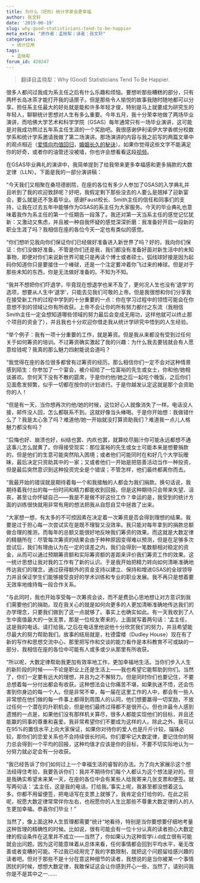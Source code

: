 ```yaml
---
title: 为什么（好的）统计学家会更幸福
author: 张文轩
date: '2019-06-19'
slug: why-good-statisticians-tend-to-be-happier
meta_extra: "原作者：孟晓犁；译者：张文轩"
categories: 
  - 统计应用
tags:
  - 孟晓犁
forum_id: 420247
---
```


> 翻译自孟晓犁：Why (Good) Statisticians Tend To Be Happier.

很多人都问过我成为系主任之后有什么乐趣和烦恼。要想听那些糟糕的部分，只有两杯长岛冰茶才能打开我的话匣子。但是那些令人愉悦的故事我随时随地都可以分享。担任系主任最大的好处就是能和许多年轻才俊，特别是马上就要成为研究生的年轻人，聊聊统计思想对人生有多么重要。今年五月，我十分荣幸地做了两场毕业演讲，而哈佛大学艺术和科学学院（GSAS）每年通常只有一场毕业演讲，这可能是对我成功熬过五年系主任生涯的一个奖励吧。我很感谢伊利诺伊大学香槟分校数学系和统计学系邀请我做了第二场演讲。那场演讲的内容与我之前写的两篇文章中的观点相近（[爱情向均值回归](https://bulletin.imstat.org/2013/11/xl-files-romantic-regression-towards-the-mean/)，[婚姻长久的秘诀](https://bulletin.imstat.org/2016/05/xl-files-lectures-marriages-that-last/)）。如果你觉得这些文字不能满足你的好奇，或者你的油管还没被墙，你也许会想看看这段[视频](https://www.youtube.com/watch?v=xQGBKNHLFqM&feature=youtu.be)。

在GSAS毕业典礼的演讲中，我简单提到了给我带来更多幸福感和更多捐款的大数定律（LLN）。下面是我的一部分演讲稿：

“今天我们又相聚在桑坦德剧院，在座的各位有多少人参加了GSAS的入学典礼并且听到了我的欢迎致辞呢？好吧，我假定剩下那些没去的人要么是翘掉了迎新宴会，要么就是还不急着毕业。感谢Faust校长、Smith主任的信任和同事们的支持，让我在过去五年中能够作为GSAS的系主任为大家服务。今天的毕业典礼也意味着我作为系主任的第一个任期告一段落了。我还对第一天当系主任的感觉记忆犹新：又激动又焦虑，并且被一种自我怀疑的感觉深深折磨：我准备好开启一段新的职业生涯了吗？我相信在座的各位今天一定也有类似的感觉。

“你们想听见我向你们保证你们已经做好准备进入新世界了吗？好的，我向你们保证：你们没做好准备。不管是你们还是我，我们都没有准备好面对新生活中的未知事物，即便对你们来说新世界可能只是再读个博士或者硕士。弧线球好接是因为起码你知道你只是要接住一个棒球，还是一个注定要冲着你飞过来的棒球。但是对于那些未知的东西，你是无法做好准备的。不知为不知。
    
“我并不想把你们吓退学，毕竟现在想退学也来不及了，更何况人生也没有‘退学’的选项，想要从人生中‘退学’，只能去见我们可敬的上帝。但是我很想和你们分享我在接受新工作的过程中学到的十分重要的一点：你在学习过程中的领悟可能会在你意想不到的领域让你有所收获。上帝不会让你的所有努力都付之东流（我相信Smith主任一定会想知道哪些领域的努力最后会变成无用功，这样他就可以终止那个项目的资金了），并且我也十分欢迎你借走我从统计学研究中悟到的人生经验。

“举个例子：我有一项十分重要的工作，就是筹资。但是我从来都没有受到过任何关于如何筹资的培训。不过筹资确实激起了我的兴趣：为什么我去要钱就会有人愿意给钱呢？我真的那么魅力四射能说会道吗？
    
“我觉得在座的各位很多都曾有过筹资的经历。那么相信你们一定不会对这种情景感到陌生：你参加了一个宴会，被介绍给了一位富裕的先生或女士，你和他/她相谈甚欢。奈何天下没有不散的筵席，于是你约他/她之后一起吃个晚饭，之后你们见面愈发频繁，似乎一切都在按你的计划进行。于是你越发认定这就是那个会资助你的人！

“但是有一天，当你想再次约他/她的时候，这位好心人就像消失了一样。电话没人接，邮件没人回，怎么都联系不到。这就好像当头棒喝。于是你开始想：我做错什么了？我是太心急了吗？难道他/她一开始就没打算资助我们？难道我一点儿人格魅力都没有吗？

“后悔也好、崩溃也好，纠结也罢、内疚也罢，就算绞尽脑汁你可能永远都想不通这事儿怎么就黄了。你得接受现实：那位富裕的先生或女士可能本来是想要捐款的，但是他们的生意可能突然陷入困境；或者他们可能同时在和好几个大学玩暧昧，最后决定只资助其中的一家；又或者他们一开始是把慈善活动当作一种投资，但是最后突然意识到这种投资完全是个错误；不管怎样，他们最终都离你而去。

“我最开始的错误就是期待着每一个和我接触的人都会为我们捐款。换句话说，我期待着我付出的每一份时间和精力都能收到回报。但是这种期待只会带来失望、沮丧，甚至让你怀疑自己——我是不是做不好这份工作？幸运的是，我受到的统计方面的训练很快就用非常有用的想法把我从自怨自艾中拯救了出来。

“大家想一想，有太多的不可控因素在决定着一次筹资是否会得到理想的结果。我要是过于担心每一次尝试实在是既不理智又没效率。我只能对每年拿到的捐款总额做合理的推测，而每年的总额又能很好地反映我们筹资的效果。而这就是大数定律的精髓所在：尽管每次筹资的结果会由于种种原因变得难以预测，但是在足够多次尝试后，我们有理由认为在一定的误差之内，我们会得到一笔数额相对稳定的资金，从而可以通过预期筹资额和实际筹资额的差距来评价我们筹资工作的效果。这一统计思想让我对我的工作有了新的认识。于是我开始把精力转向如何清晰准确地传达我们的理念，通过获得额外的资金支持以建立、保持和增进GSAS的全球领导力并且保证学生们能够接受良好的学术训练和专业的职业发展。我不再只是想着要无效率地维持每一段合作关系。

“与此同时，我也开始享受每一次筹资会谈，而不是费劲心思地想让对方意识到我们需要他们的捐助。现在我关心的就是如何向更多的人更加清晰准确地传达我们的办学理念，只要我们做到了这一点就够了。事实上也确实如此。有一天我收到了人生中面值最大的一张支票，那是一位校友寄来的，上面就写着两句话：‘孟主任，这是我的电话。请打给我。’之后在电话里他说他十分欣赏我们的努力，并且希望能尽最大的努力帮助我们。故事的结局就是，杜德雷楼（Dudley House）现在有了新的写作和思想交流中心，那里把写作和交谈的能力看作是本科教育不可或缺的一部分，我相信在座的各位中可能有人或多或少从那里有所收获。
    
“所以呢，大数定律帮助我更加有效率地工作，更加幸福地生活。当你们步入人生的新阶段的时候——不论是职业上还是生活上——我也希望它能帮助到你们。当然了，你们一定要有远大的理想，并且为之不懈努力。但是同时你们也要记住，不要总想着每一分付出都会有收获。这种想法会让你痛苦不堪，如果执迷不悟，还会伤害到你身边的每一个人。但是非常不幸，每一届在这里工作的人中，都会有一些人非常想在他们做的每一件事上都得到周围人的认同，他们想要赢得一切奖励，不放过任何一个潜在的升职机会，但是他们最终过得都不是很开心。但也许最令人感到遗憾的一点是，如果他们没有那样机关算尽，很多人都能实现他们的目标，并且还能赢的同事的尊重和喜爱。我非常希望你们不要成为这样的人。除此之外，我可以在95%的置信水平上向大家保证，如果你对待你的爱人也是斤斤计较，锱铢必较，那你们的恋爱关系也不会持续很长时间。你们要牢记大数定律，要记住你的努力总会得到一个平均的回报，这种均值才应该是你的目标，不要不切实际地认为一分努力就必定会有一分收获。

“我已经告诉了你们如何过上一个幸福生活的睿智的办法。为了向大家展示这个想法经得住考验，我要告诉你们：我并不期待你们每个人都认为这个想法是对的。但是我确实希望未来某一天，在座的各位中会有某些人给我寄来几张支票和便签。就写两句话：‘孟主任，这是我的电话。打给我。’事实上呢，我甚至都没想着这么多。你都不用留便签，把电话写在支票上就够了，我肯定会打给你的。在此之前呢，祝愿大数定律常常伴你左右，也祝愿你的人生比那些不尊重大数定律的人的人生更加幸福。恭喜你们毕业！”

当然了，像上面这种人生哲理都需要“统计“地看待，特别是当你要想要仔细地考量这种哲理的精确性的时候。比如说，很有可能会有一位十分认真的读者担心大数定律的假设条件在这里并不成立——当然了，你如果认为这种哲学i.i.d成立很有可能就会出问题。因为这可能意味着从总体来看，任何事情都会回到平均水平，毫无改善或者变糟的可能。不过我已经用完了我的字数限制，就把这个问题留给感兴趣的读者吧。但对于那些不是十分在意这种细节的读者，我想说的是当你被某一个事情困扰的时候，想想大数定律，我敢保证这会让你感到开心一些，当然了，请别问我你是不是其中之一……
